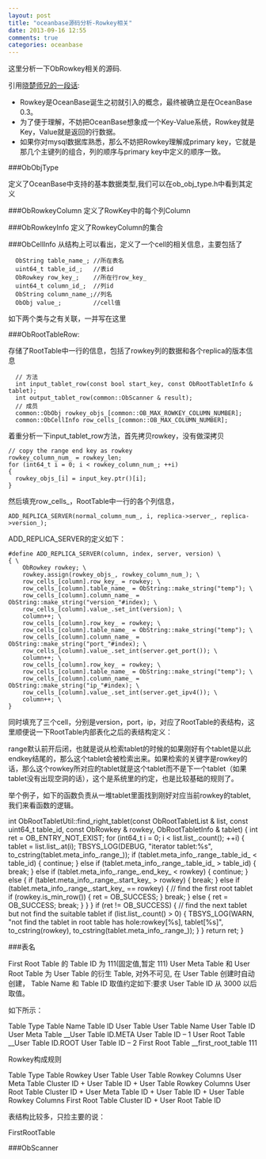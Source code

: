 ```yaml
---
layout: post
title: "oceanbase源码分析-Rowkey相关"
date: 2013-09-16 12:55
comments: true
categories: oceanbase
---
```


这里分析一下ObRowkey相关的源码.

 引用[晓楚师兄的一段话](http://blog.csdn.net/maray/article/details/9731113 "OceanBase里面的rowkey是什么概念，是由哪些要素构成的？"):

* Rowkey是OceanBase诞生之初就引入的概念，最终被确立是在OceanBase 0.3。
* 为了便于理解，不妨把OceanBase想象成一个Key-Value系统，Rowkey就是Key，Value就是返回的行数据。
* 如果你对mysql数据库熟悉，那么不妨把Rowkey理解成primary key，它就是那几个主键列的组合，列的顺序与primary key中定义的顺序一致。

<!-- more -->

###ObObjType

定义了OceanBase中支持的基本数据类型,我们可以在ob_obj_type.h中看到其定义


###ObRowkeyColumn
定义了RowKey中的每个列Column


###ObRowkeyInfo
定义了RowkeyColumn的集合


###ObCellInfo
从结构上可以看出，定义了一个cell的相关信息，主要包括了

      ObString table_name_; //所在表名
      uint64_t table_id_;	//表id
      ObRowkey row_key_;	//所在行row_key_
      uint64_t column_id_;	//列id
      ObString column_name_;//列名
      ObObj value_;			//cell值

如下两个类与之有关联，一并写在这里

###ObRootTableRow:

存储了RootTable中一行的信息，包括了rowkey列的数据和各个replica的版本信息

      // 方法
      int input_tablet_row(const bool start_key, const ObRootTabletInfo & tablet);
      int output_tablet_row(common::ObScanner & result);
      // 成员
      common::ObObj rowkey_objs_[common::OB_MAX_ROWKEY_COLUMN_NUMBER];
      common::ObCellInfo row_cells_[common::OB_MAX_COLUMN_NUMBER];

着重分析一下input_tablet_row方法，首先拷贝rowkey，没有做深拷贝

    // copy the range end key as rowkey
    rowkey_column_num_ = rowkey_len;
    for (int64_t i = 0; i < rowkey_column_num_; ++i)
    {
      rowkey_objs_[i] = input_key.ptr()[i];
    }
然后填充row_cells_，RootTable中一行的各个列信息，

    ADD_REPLICA_SERVER(normal_column_num_, i, replica->server_, replica->version_);

ADD_REPLICA_SERVER的定义如下：

	#define ADD_REPLICA_SERVER(column, index, server, version) \
	{ \
	    ObRowkey rowkey; \
	    rowkey.assign(rowkey_objs_, rowkey_column_num_); \
	    row_cells_[column].row_key_ = rowkey; \
	    row_cells_[column].table_name_ = ObString::make_string("temp"); \
	    row_cells_[column].column_name_ = ObString::make_string("version_"#index); \
	    row_cells_[column].value_.set_int(version); \
	    column++; \
	    row_cells_[column].row_key_ = rowkey; \
	    row_cells_[column].table_name_ = ObString::make_string("temp"); \
	    row_cells_[column].column_name_ = ObString::make_string("port_"#index); \
	    row_cells_[column].value_.set_int(server.get_port()); \
	    column++; \
	    row_cells_[column].row_key_ = rowkey; \
	    row_cells_[column].table_name_ = ObString::make_string("temp"); \
	    row_cells_[column].column_name_ = ObString::make_string("ip_"#index); \
	    row_cells_[column].value_.set_int(server.get_ipv4()); \
	    column++; \
	}
同时填充了三个cell，分别是version，port，ip，对应了RootTable的表结构，这里顺便说一下RootTable内部表化之后的表结构定义：

range默认前开后闭，也就是说从检索tablet的时候的如果刚好有个tablet是以此endkey结尾的，那么这个tablet会被检索出来。如果检索的关键字是rowkey的话，那么这个rowkey所对应的tablet就是这个tablet而不是下一个tablet（如果tablet没有出现空洞的话），这个是系统里的约定，也是比较基础的规则了。

举个例子，如下的函数负责从一堆tablet里面找到刚好对应当前rowkey的tablet,我们来看函数的逻辑。

int ObRootTabletUtil::find_right_tablet(const ObRootTabletList & list, const uint64_t table_id,
    const ObRowkey & rowkey, ObRootTabletInfo & tablet)
{
  int ret = OB_ENTRY_NOT_EXIST;
  for (int64_t i = 0; i < list.list_.count(); ++i)
  {
    tablet = list.list_.at(i);
    TBSYS_LOG(DEBUG, "iterator tablet:%s", to_cstring(tablet.meta_info_.range_));
    if (tablet.meta_info_.range_.table_id_ < table_id)
    {
      continue;
    }
    else if (tablet.meta_info_.range_.table_id_ > table_id)
    {
      break;
    }
    else if (tablet.meta_info_.range_.end_key_ < rowkey)
    {
      continue;
    }
    else
    {
      if (tablet.meta_info_.range_.start_key_ > rowkey)
      {
        break;
      }
      else if (tablet.meta_info_.range_.start_key_ == rowkey)
      {
        // find the first root tablet
        if (rowkey.is_min_row())
        {
          ret = OB_SUCCESS;
        }
        break;
      }
      else
      {
        ret = OB_SUCCESS;
        break;
      }
    }
  }
  if (ret != OB_SUCCESS)
  {
    // find the next tablet but not find the suitable tablet
    if (list.list_.count() > 0)
    {
      TBSYS_LOG(WARN, "not find the tablet in root table has hole:rowkey[%s], tablet[%s]",
          to_cstring(rowkey), to_cstring(tablet.meta_info_.range_));
    }
  }
  return ret;
}


###表名

First Root Table 的 Table ID 为 111(固定值,暂定 111)
User Meta Table 和 User Root Table 为 User Table 的衍生 Table, 对外不可见, 在 User Table 创建时自动创建， Table Name 和 Table
ID 取值约定如下:要求 User Table ID 从 3000 以后取值。

如下所示：

Table Type 			Table Name 				Table ID
User Table 			User Table Name 		User Table ID
User Meta Table 	__User Table ID.META 	User Table ID – 1
User Root Table 	__User Table ID.ROOT 	User Table ID – 2
First Root Table 	__first_root_table 		111

Rowkey构成规则

Table Type  		Table Rowkey
User Table 			User Table Rowkey Columns
User Meta Table 	Cluster ID + User Table ID + User Table Rowkey Columns
User Root Table 	Cluster ID + User Meta Table ID + User Table ID + User Table Rowkey Columns
First Root Table 	Cluster ID + User Root Table ID

表结构比较多，只捡主要的说：

FirstRootTable

###ObScanner
